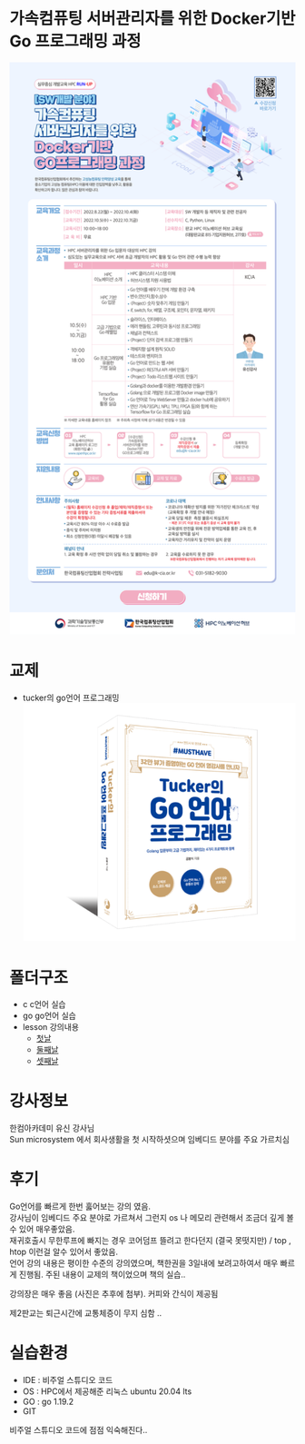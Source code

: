 
# 가속컴퓨팅 서버관리자를 위한 Docker기반 Go 프로그래밍 과정
![커리큘럼](./lesson/img/2022_offline_oct_EDM_2.png)  



# 교제 
- tucker의 go언어 프로그래밍
![커리큘럼](./lesson/img/tucker-book.png)  

# 폴더구조
- c c언어 실습
- go go언어 실습
- lesson 강의내용
  - [첫날](./lesson/day1.md)
  - [둘째날](./lesson/day2.md)
  - [셋째날](./lesson/day3.md)

# 강사정보
한컴아카데미 유신 강사님  
Sun microsystem 에서 회사생활을 첫 시작하셧으며 임베디드 분야를 주요 가르치심

# 후기
Go언어를 빠르게 한번 훓어보는 강의 였음.  
강사님이 임베디드 주요 분야로 가르쳐서 그런지 os 나 메모리 관련해서 조금더 깊게 볼 수 있어 매우좋았음.  
재귀호출시 무한루프에 빠지는 경우 코어덤프 뜰려고 한다던지 (결국 못떳지만) / top , htop 이런걸 알수 있어서 좋았음.  
언어 강의 내용은 평이한 수준의 강의였으며, 책한권을 3일내에 보려고하여서 매우 빠르게 진행됨. 주된 내용이 교제의 책이었으며 책의 실습..  
  
강의장은 매우 좋음 (사진은 추후에 첨부). 커피와 간식이 제공됨  
  
제2판교는 퇴근시간에 교통체증이 무지 심함 ..

# 실습환경
- IDE : 비주얼 스튜디오 코드
- OS : HPC에서 제공해준 리눅스 ubuntu 20.04 lts
- GO : go 1.19.2  
- GIT 
  
비주얼 스튜디오 코드에 점점 익숙해진다..



